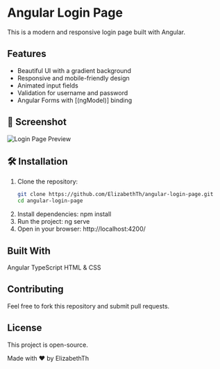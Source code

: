 # Angular Login Page  

This is a modern and responsive login page built with Angular.  

##  Features  
- Beautiful UI with a gradient background  
- Responsive and mobile-friendly design  
- Animated input fields  
- Validation for username and password  
- Angular Forms with [(ngModel)] binding  

## 📸 Screenshot  
![Login Page Preview](assets/background1.jpg)  

## 🛠️ Installation  
1. Clone the repository:  
   ```sh
   git clone https://github.com/ElizabethTh/angular-login-page.git
   cd angular-login-page
2. Install dependencies:
   npm install
3. Run the project:
   ng serve
4. Open in your browser:
   http://localhost:4200/

## Built With
Angular
TypeScript
HTML & CSS

## Contributing
Feel free to fork this repository and submit pull requests.

## License
This project is open-source.

Made with ❤️ by ElizabethTh
